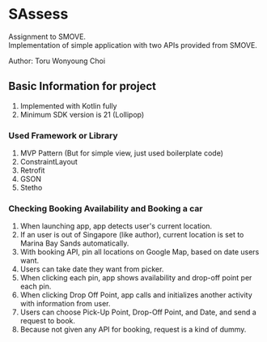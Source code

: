 # SAssess
Assignment to SMOVE.  
Implementation of simple application with two APIs provided from SMOVE.  

Author: Toru Wonyoung Choi

## Basic Information for project
1. Implemented with Kotlin fully
2. Minimum SDK version is 21 (Lollipop)

### Used Framework or Library  
1. MVP Pattern (But for simple view, just used boilerplate code)
2. ConstraintLayout
3. Retrofit
4. GSON
5. Stetho

### Checking Booking Availability and Booking a car
1. When launching app, app detects user's current location.
2. If an user is out of Singapore (like author), current location is set to Marina Bay Sands automatically.
3. With booking API, pin all locations on Google Map, based on date users want.
4. Users can take date they want from picker.
5. When clicking each pin, app shows availability and drop-off point per each pin.
6. When clicking Drop Off Point, app calls and initializes another activity with information from user.
7. Users can choose Pick-Up Point, Drop-Off Point, and Date, and send a request to book.
8. Because not given any API for booking, request is a kind of dummy.
